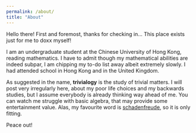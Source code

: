 ```yaml
---
permalink: /about/
title: "About"
---
```


Hello there! First and foremost, thanks for checking in... This place exists just for me to doxx myself!

I am an undergraduate student at the Chinese University of Hong Kong, reading mathematics. I have to admit though my mathematical abilities are indeed subpar, I am chipping my to-do list away albeit extremely slowly. I had attended school in Hong Kong and in the United Kingdom.

As suggested in the name, **trivialogy** is the study of trivial matters. I will post very irregularly here, about my poor life choices and my backwards studies, but I assume everybody is already thinking way ahead of me. You can watch me struggle with basic algebra, that may provide some entertainment value. Alas, my favourite word is [schadenfreude](https://en.wikipedia.org/wiki/Schadenfreude "(noun) pleasure derived from the misfortunes of others"), so it is only fitting.

Peace out!